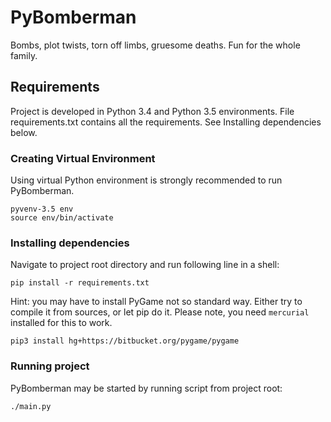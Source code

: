 # PyBomberman

Bombs, plot twists, torn off limbs, gruesome deaths.
Fun for the whole family.


## Requirements
Project is developed in Python 3.4 and Python 3.5 environments.
File requirements.txt contains all the requirements.
See Installing dependencies below.


### Creating Virtual Environment
Using virtual Python environment is strongly recommended to run PyBomberman.
```
pyvenv-3.5 env
source env/bin/activate
```


### Installing dependencies
Navigate to project root directory and run following line in a shell:
```
pip install -r requirements.txt
```
Hint: you may have to install PyGame not so standard way.
Either try to compile it from sources, or let pip do it.
Please note, you need `mercurial` installed for this to work.
```
pip3 install hg+https://bitbucket.org/pygame/pygame
```


### Running project
PyBomberman may be started by running script from project root: 
```
./main.py
```
